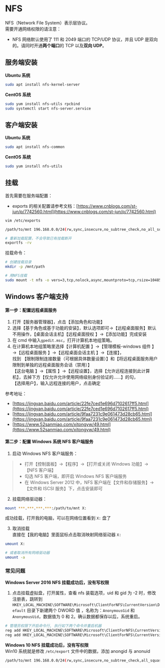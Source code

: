 
# NFS
NFS（Network File System）表示层协议。<br />需要开通网络权限的请注意：

- NFS 网络默认使用了 111 和 2049 端口的 TCP/UDP 协议，并且 UDP 是双向的。请同时开通**两个端口**的 TCP 以及**双向 UDP**。

## 服务端安装
**Ubuntu 系统**
```bash
sudo apt install nfs-kernel-server
```
**CentOS 系统**
```bash
sudo yum install nfs-utils rpcbind
sudo systemctl start nfs-server.service
```

## 客户端安装
**Ubuntu 系统**
```bash
sudo apt install nfs-common
```
**CentOS 系统**
```bash
sudo yum install nfs-utils
```

## 挂载
首先需要在服务端配置：

- exports 的相关配置请参考文档：[https://www.cnblogs.com/st-jun/p/7742560.html](https://www.cnblogs.com/st-jun/p/7742560.html)
```bash
vim /etc/exports

/path/to/mnt 196.168.0.0/24(rw,sync,insecure,no_subtree_check,no_all_squash,no_root_squash)

# 重新加载配置，不会导致已有挂载断开
exportfs -rv
```
挂载命令：
```bash
# 创建挂载目录
mkdir -p /mnt/path

# 用NFS挂载
sudo mount -t nfs -o vers=3,tcp,nolock,async,mountproto=tcp,rsize=1048576,wsize=1048576  121.196.30.0:/path/to/mnt /mnt/path
```

## Windows 客户端支持

#### 第一步：配置远程桌面服务

1. 打开【服务器管理器】，点击【添加角色和功能】
2. 选择【基于角色或基于功能的安装】，默认选项即可→【远程桌面服务】默认不用操作，【桌面会话主机】【远程桌面授权 】→【添加功能】完成安装
3. 在 cmd 中输入`gpedit.msc`，打开计算机本地组策略。
4. 在计算机本地组策略里选择【计算机配置 】→【管理模板-windows 组件 】→【远程桌面服务 】→【远程桌面会话主机 】→【连接】，<br />找到 【限制限制连接数量（可根据具体数量设置）】和【将远程桌面服务用户限制到单独的远程桌面服务会话（禁用）】<br />【这台电脑 】→【属性 】→【远程设置】，选择【允许远程连接到此计算机】，去掉下方【仅允许允许使用网络级别身份验证的……】的勾，<br />【选择用户】，输入远程连接的用户，点击确定

参考地址：

- [https://jingyan.baidu.com/article/22fe7ced1e696d7102617ff5.html](https://jingyan.baidu.com/article/22fe7ced1e696d7102617ff5.html)
- [https://jingyan.baidu.com/article/9faa7231c9e061473d28cb65.html](https://jingyan.baidu.com/article/9faa7231c9e061473d28cb65.html)
- [https://www.52sanmiao.com/xitongyw/49.html](https://www.52sanmiao.com/xitongyw/49.html)

#### 第二步：配置 Windows 系统 NFS 客户端服务

1. 启动 Windows NFS 客户端服务：
> - 打开【控制面板】→【程序】→【打开或关闭 Windows 功能】→【NFS 客户端】
> - 勾选 NFS 客户端，即开启 Windows NFS 客户端服务
> - 在 Windows Server 2012 中，NFS 客户端在【文件和存储服务】→【文件和 ISCSI 服务】下，点击安装即可

2. 挂载网络驱动器：
```bash
mount ***.***.***.***:/path/to/mnt X:
```
成功挂载，打开我的电脑，可以在网络位置看到 `X:` 盘了

3. 取消挂载<br />直接在【我的电脑】里面鼠标点击取消映射网络驱动器 `X:`
```bash
umount X:

# 或者取消所有网络驱动器
umount -a
```

### 常见问题
**Windows Server 2016 NFS 挂载成功后，没有写权限**

1. 点击挂载虚拟盘，打开属性，查看 nfs 装载选项，uid 和 gid 为 -2 时，修改注册表，跳转到`HKEY_LOCAL_MACHINE\SOFTWARE\Microsoft\ClientForNFS\CurrentVersion\Default` 目录下新建两个 DWORD 值 ，名称为：`AnonymousGid` 和 `AnonymousUid`，数据值为 0 和 2。确认数据都保存以后，系统重启。
```bash
# 管理员权限下开启命令行, 执行如下两个命令并重启机器
reg add HKEY_LOCAL_MACHINE\SOFTWARE\Microsoft\ClientForNFS\CurrentVersion\Default\ /v AnonymousUid /d 0 /t REG_DWORD /f
reg add HKEY_LOCAL_MACHINE\SOFTWARE\Microsoft\ClientForNFS\CurrentVersion\Default\ /v AnonymousGid /d 0 /t REG_DWORD /f
```
**Windows 10 NFS 挂载成功后，没有写权限**<br />Win10 系统就是修改 `/etc/export` 文件中的数据，添加 anongid 与 anonuid
```bash
/path/to/mnt 196.168.0.0/24(rw,sync,insecure,no_subtree_check,all_squash,anonuid=0,anongid=0)
```

